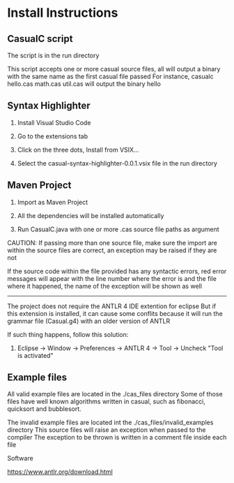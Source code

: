Install Instructions
====================

CasualC script
--------------
The script is in the run directory

This script accepts one or more casual source files, all will output a binary with the same name as the first casual file passed
For instance, casualc hello.cas math.cas util.cas will output the binary hello

Syntax Highlighter
------------------

1) Install Visual Studio Code

2) Go to the extensions tab

3) Click on the three dots, Install from VSIX...

4) Select the casual-syntax-highlighter-0.0.1.vsix file in the run directory


Maven Project
-------------

1) Import as Maven Project

2) All the dependencies will be installed automatically

3) Run CasualC.java with one or more .cas source file paths as argument

CAUTION: If passing more than one source file, make sure the import are within the source files are correct, an exception may be raised if they are not

If the source code within the file provided has any syntactic errors, red error messages will appear with the line number where the error is
and the file where it happened, the name of the exception will be shown as well

----------------------------------------------------

The project does not require the ANTLR 4 IDE extention for eclipse
But if this extension is installed, it can cause some conflits
because it will run the grammar file (Casual.g4) with an older version of ANTLR

If such thing happens, follow this solution:

1) Eclipse -> Window -> Preferences -> ANTLR 4 -> Tool -> Uncheck "Tool is activated"

Example files
-------------

All valid example files are located in the ./cas_files directory
Some of those files have well known algorithms written in casual, such as fibonacci, quicksort and bubblesort.


The invalid example files are located int the ./cas_files/invalid_examples directory
This source files will raise an exception when passed to the compiler
The exception to be thrown is written in a comment file inside each file




Software

https://www.antlr.org/download.html

